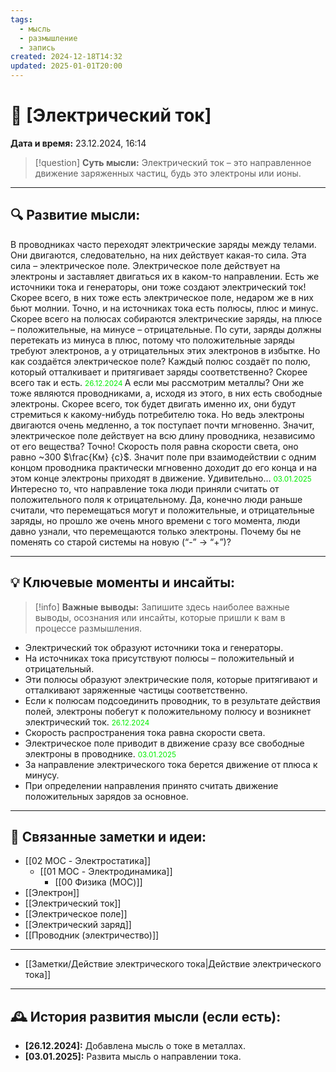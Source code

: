 ```yaml
---
tags:
  - мысль
  - размышление
  - запись
created: 2024-12-18T14:32
updated: 2025-01-01T20:00
---
```


# 💭  [Электрический ток]

**Дата и время:** 23.12.2024, 16:14

> [!question] **Суть мысли:**
> Электрический ток – это направленное движение заряженных частиц, будь это электроны или ионы.

---

## 🔍 Развитие мысли:

 В проводниках часто переходят электрические заряды между телами. 
Они двигаются, следовательно, на них действует какая-то сила.
Эта сила – электрическое поле.
Электрическое поле действует на электроны и заставляет двигаться их в каком-то направлении.
Есть же источники тока и генераторы, они тоже создают электрический ток!
Скорее всего, в них тоже есть электрическое поле, недаром же в них бьют молнии.
Точно, и на источниках тока есть полюсы, плюс и минус.
Скорее всего на полюсах собираются электрические заряды, на плюсе – положительные, на минусе – отрицательные.
По сути, заряды должны перетекать из минуса в плюс, потому что положительные заряды требуют электронов, а у отрицательных этих электронов в избытке.
Но как создаётся электрическое поле? Каждый полюс создаёт по полю, который отталкивает и притягивает заряды соответственно?
Скорее всего так и есть.
<small> <font color=”green”> 26.12.2024 </font> </small>
А если мы рассмотрим металлы?
Они же тоже являются проводниками, а, исходя из этого, в них есть свободные электроны.
Скорее всего, ток будет двигать именно их, они будут стремиться к какому-нибудь потребителю тока.
Но ведь электроны двигаются очень медленно, а ток поступает почти мгновенно. Значит, электрическое поле действует на всю длину проводника, независимо от его вещества?
Точно! Скорость поля равна скорости света, оно равно ~300 $\frac{Км} {с}$.
Значит поле при взаимодействии с одним концом проводника практически мгновенно доходит до его конца и на этом конце электроны приходят в движение.
Удивительно…
<small> <font color=”green”> 03.01.2025 </font> </small>
Интересно то, что направление тока люди приняли считать от положительного поля к отрицательному. Да, конечно люди раньше считали, что перемещаться могут и положительные, и отрицательные заряды, но прошло же очень много времени с того момента, люди давно узнали, что перемещаются только электроны. Почему бы не поменять со старой системы на новую (“-” → “+”)?

---

## 💡 Ключевые моменты и инсайты:

> [!info] **Важные выводы:**
> Запишите здесь наиболее важные выводы, осознания или инсайты, которые пришли к вам в процессе размышления.

- Электрический ток образуют источники тока и генераторы.
- На источниках тока присутствуют полюсы – положительный и отрицательный.
- Эти полюсы образуют электрические поля, которые притягивают и отталкивают заряженные частицы соответственно.
- Если к полюсам подсоединить проводник, то в результате действия полей, электроны побегут к положительному полюсу и возникнет электрический ток.
<small> <font color=”green”> 26.12.2024 </font> </small>
- Скорость распространения тока равна скорости света.
- Электрическое поле приводит в движение сразу все свободные электроны в проводнике.
<small> <font color=”green”> 03.01.2025 </font> </small>
- За направление электрического тока берется движение от плюса к минусу.
- При определении направления принято считать движение положительных зарядов за основное.

---
## 🔄 Связанные заметки и идеи:

- [[02 MOC - Электростатика]]
	- [[01 MOC - Электродинамика]]
		- [[00 Физика (MOC)]]
- [[Электрон]]
- [[Электрический ток]]
- [[Электрическое поле]]
- [[Электрический заряд]]
- [[Проводник (электричество)]]

- - - 
- [[Заметки/Действие электрического тока|Действие электрического тока]]

---

## 🕰️ История развития мысли (если есть):

* **[26.12.2024]:**  Добавлена мысль о токе в металлах.
* **[03.01.2025]:**  Развита мысль о направлении тока.